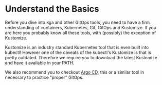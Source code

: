 # Understand the Basics
Before you dive into kga and other GitOps tools, you need to have a firm understanding of containers, Kubernetes, Git, GitOps and Kustomize.
If you are here you probably know all these tools, with (possibly) the exception of Kustomize.

Kustomize is an industry standard Kubernetes tool that is even built into kubectl!
However one of the caveats of the kubectl's Kustomize is that is pretty outdated.
Therefore we require you to download the latest Kustomize and have it available in your PATH.

We also recommend you to checkout [Argo CD](https://argoproj.github.io/argo-cd/), this or a similar tool in necessary to practice "proper" GitOps.
